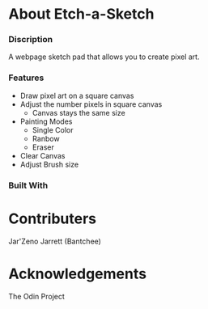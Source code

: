 # About Etch-a-Sketch
### Discription
A webpage sketch pad that allows you to create pixel art.

### Features
* Draw pixel art on a square canvas
* Adjust the number pixels in square canvas
    * Canvas stays the same size
* Painting Modes
    * Single Color
    * Ranbow
    * Eraser
* Clear Canvas
* Adjust Brush size

### Built With

# Contributers
Jar'Zeno Jarrett (Bantchee)

# Acknowledgements
The Odin Project
